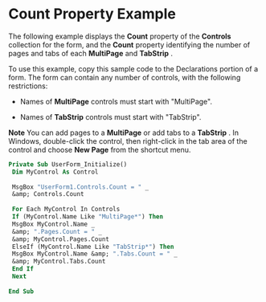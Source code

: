
# Count Property Example

The following example displays the  **Count** property of the **Controls** collection for the form, and the **Count** property identifying the number of pages and tabs of each **MultiPage** and **TabStrip** .

To use this example, copy this sample code to the Declarations portion of a form. The form can contain any number of controls, with the following restrictions:




- Names of  **MultiPage** controls must start with "MultiPage".
    
- Names of  **TabStrip** controls must start with "TabStrip".
    


 **Note**  You can add pages to a  **MultiPage** or add tabs to a **TabStrip** . In Windows, double-click the control, then right-click in the tab area of the control and choose **New Page** from the shortcut menu.




```vb
Private Sub UserForm_Initialize() 
 Dim MyControl As Control 
 
 MsgBox "UserForm1.Controls.Count = " _ 
 &amp; Controls.Count 
 
 For Each MyControl In Controls 
 If (MyControl.Name Like "MultiPage*") Then 
 MsgBox MyControl.Name _ 
 &amp; ".Pages.Count = " _ 
 &amp; MyControl.Pages.Count 
 ElseIf (MyControl.Name Like "TabStrip*") Then 
 MsgBox MyControl.Name &amp; ".Tabs.Count = " _ 
 &amp; MyControl.Tabs.Count 
 End If 
 Next 
 
End Sub
```

